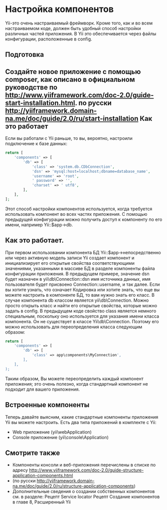 Настройка компонентов
===
Yii-это очень настраиваемый фреймворк. Кроме того, как и во всем настраиваемом коде, должен быть удобный способ настройки различных частей приложения. В Yii это обеспечивается через файлы конфигурации, расположенные в config.

Подготовка
---
Создайте новое приложение с помощью composer, как описано в официальном руководстве по <http://www.yiiframework.com/doc-2.0/guide-start-installation.html>. по русски <http://yiiframework.domain-na.me/doc/guide/2.0/ru/start-installation> 
Как это работает
---
Если вы работали с Yii раньше, то вы, вероятно, настроили подключение к базе данных: 
```php
return [
    'components' => [
        'db' => [
            'class' => 'system.db.CDbConnection',
            'dsn' => 'mysql:host=localhost;dbname=database_name',
            'username' => 'root',
            ' password' => '',
            'charset' => ' utf8',
        ],
    ],
];
```
Этот способ настройки компонентов используется, когда требуется использовать компонент во всех частях приложения. С помощью предыдущей конфигурации можно получить доступ к компоненту по его имени, например Yii::$app->db.

Как это работает.
---
При первом использовании компонента БД Yii::$app->непосредственно или через активную модель записи Yii создает компонент и инициализирует его открытые свойства соответствующими значениями, указанными в массиве БД в разделе компоненты файла конфигурации приложения. В предыдущем примере, значение dsn будет назначен в yii\db\Connection::dsn имя источника данных, имя пользователя будет присвоено Connection::username, и так далее.
Если вы хотите узнать, что означает Кодировка или хотите знать, что еще вы можете настроить в компоненте БД, то вам нужно знать его класс. В случае компонента db классом является yii\db\Connection. Можно просто открыть класс и найти его открытые свойства, которые можно задать в config.
В предыдущем коде свойство class является немного специальным, поскольку оно используется для указания имени класса компонента. Он не существует в классе Yii\db\Connection. Поэтому его можно использовать для переопределения класса следующим образом:
```php
return [
    'components' => [
        'db' => [
            'class' => app\components\MyConnection',
        ],
    ],
);
```
Таким образом, Вы можете переопределить каждый компонент приложения; это очень полезно, когда стандартный компонент не подходит для вашего приложения.

Встроенные компоненты
---
Теперь давайте выясним, какие стандартные компоненты приложения Yii вы можете настроить. Есть два типа приложений в комплекте с Yii:
* Web приложение (yii\webApplication)
* Console приложение (yii\console\Application)

Смотрите также
---
* Компоненты консоли и веб-приложения перечислены в списке по адресу http://www.viiframework.com/doc-2.0/guide-structure-application-components.html
* (по русски http://yiiframework.domain-na.me/doc/guide/2.0/ru/structure-application-components)
* Дополнительные сведения о создании собственных компонентов см. в разделе:
Рецепт Service locator 
Рецепт Создание компонентов в главе 8, Расширенный Yii


